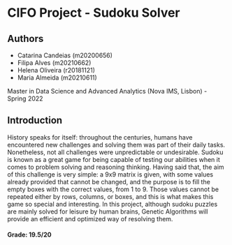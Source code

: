 # CIFO Project - Sudoku Solver

## Authors
- Catarina Candeias (m20200656)
- Filipa Alves (m20210662)
- Helena Oliveira (r20181121)
- Maria Almeida (m20210611)

Master in Data Science and Advanced Analytics (Nova IMS, Lisbon) - Spring 2022

## Introduction
History speaks for itself: throughout the centuries, humans have encountered new challenges and solving them was part of their daily tasks. Nonetheless, not all challenges were unpredictable or undesirable. Sudoku is known as a great game for being capable of testing our abilities when it comes to problem solving and reasoning thinking. Having said that, the aim of this challenge is very simple: a 9x9 matrix is given, with some values already provided that cannot be changed, and the purpose is to fill the empty boxes with the correct values, from 1 to 9. Those values cannot be repeated either by rows, columns, or boxes, and this is what makes this game so special and interesting. In this project, although sudoku puzzles are mainly solved for leisure by human brains, Genetic Algorithms will provide an efficient and optimized way of resolving them. 

#### Grade: 19.5/20
